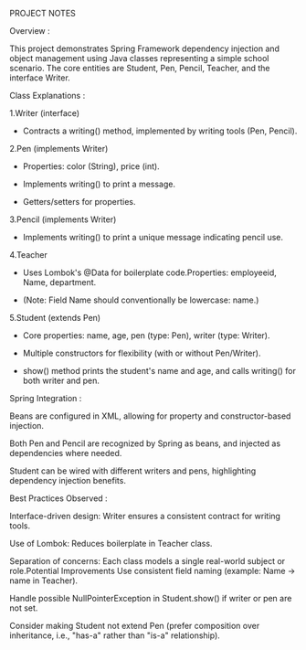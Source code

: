 PROJECT NOTES

Overview :

This project demonstrates Spring Framework dependency injection and object management using Java classes representing a simple school scenario. The core entities are Student, Pen, Pencil, Teacher, and the interface Writer.


Class Explanations :

1.Writer (interface)

* Contracts a writing() method, implemented by writing tools (Pen, Pencil).

2.Pen (implements Writer)

* Properties: color (String), price (int).

* Implements writing() to print a message.

* Getters/setters for properties.

3.Pencil (implements Writer)

* Implements writing() to print a unique message indicating pencil use.

4.Teacher

* Uses Lombok's @Data for boilerplate code.Properties: employeeid, Name, department.

* (Note: Field Name should conventionally be lowercase: name.)

5.Student (extends Pen)

* Core properties: name, age, pen (type: Pen), writer (type: Writer).

* Multiple constructors for flexibility (with or without Pen/Writer).

* show() method prints the student's name and age, and calls writing() for both writer and pen.


Spring Integration : 

Beans are configured in XML, allowing for property and constructor-based injection.

Both Pen and Pencil are recognized by Spring as beans, and injected as dependencies where needed.

Student can be wired with different writers and pens, highlighting dependency injection benefits.


Best Practices Observed :

Interface-driven design: Writer ensures a consistent contract for writing tools.

Use of Lombok: Reduces boilerplate in Teacher class.

Separation of concerns: Each class models a single real-world subject or role.Potential Improvements
Use consistent field naming (example: Name → name in Teacher).

Handle possible NullPointerException in Student.show() if writer or pen are not set.

Consider making Student not extend Pen (prefer composition over inheritance, i.e., "has-a" rather than "is-a" relationship).
